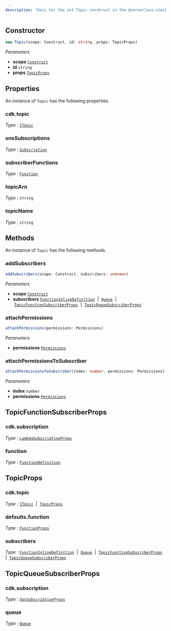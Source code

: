 ```yaml
---
description: "Docs for the sst.Topic construct in the @serverless-stack/resources package"
---
```



## Constructor
```ts
new Topic(scope: Construct, id: string, props: TopicProps)
```
_Parameters_
- __scope__ [`Construct`](https://docs.aws.amazon.com/cdk/api/v2/docs/constructs.Construct.html)
- __id__ `string`
- __props__ [`TopicProps`](#topicprops)
## Properties
An instance of `Topic` has the following properties.

### cdk.topic

_Type_ : [`ITopic`](https://docs.aws.amazon.com/cdk/api/v2/docs/aws-cdk-lib.ITopic.html)


### snsSubscriptions

_Type_ : [`Subscription`](https://docs.aws.amazon.com/cdk/api/v2/docs/aws-cdk-lib.Subscription.html)

### subscriberFunctions

_Type_ : [`Function`](Function)

### topicArn

_Type_ : `string`

### topicName

_Type_ : `string`

## Methods
An instance of `Topic` has the following methods.
### addSubscribers

```ts
addSubscribers(scope: Construct, subscribers: unknown)
```
_Parameters_
- __scope__ [`Construct`](https://docs.aws.amazon.com/cdk/api/v2/docs/constructs.Construct.html)
- __subscribers__ [`FunctionInlineDefinition`](FunctionInlineDefinition)&nbsp; | &nbsp;[`Queue`](Queue)&nbsp; | &nbsp;[`TopicFunctionSubscriberProps`](#topicfunctionsubscriberprops)&nbsp; | &nbsp;[`TopicQueueSubscriberProps`](#topicqueuesubscriberprops)
### attachPermissions

```ts
attachPermissions(permissions: Permissions)
```
_Parameters_
- __permissions__ [`Permissions`](Permissions)
### attachPermissionsToSubscriber

```ts
attachPermissionsToSubscriber(index: number, permissions: Permissions)
```
_Parameters_
- __index__ `number`
- __permissions__ [`Permissions`](Permissions)
## TopicFunctionSubscriberProps

### cdk.subscription

_Type_ : [`LambdaSubscriptionProps`](https://docs.aws.amazon.com/cdk/api/v2/docs/aws-cdk-lib.LambdaSubscriptionProps.html)


### function

_Type_ : [`FunctionDefinition`](FunctionDefinition)

## TopicProps

### cdk.topic

_Type_ : [`ITopic`](https://docs.aws.amazon.com/cdk/api/v2/docs/aws-cdk-lib.ITopic.html)&nbsp; | &nbsp;[`TopicProps`](https://docs.aws.amazon.com/cdk/api/v2/docs/aws-cdk-lib.TopicProps.html)



### defaults.function

_Type_ : [`FunctionProps`](FunctionProps)


### subscribers

_Type_ : [`FunctionInlineDefinition`](FunctionInlineDefinition)&nbsp; | &nbsp;[`Queue`](Queue)&nbsp; | &nbsp;[`TopicFunctionSubscriberProps`](#topicfunctionsubscriberprops)&nbsp; | &nbsp;[`TopicQueueSubscriberProps`](#topicqueuesubscriberprops)

## TopicQueueSubscriberProps

### cdk.subscription

_Type_ : [`SqsSubscriptionProps`](https://docs.aws.amazon.com/cdk/api/v2/docs/aws-cdk-lib.SqsSubscriptionProps.html)


### queue

_Type_ : [`Queue`](Queue)
